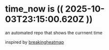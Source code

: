 # time_now is (( 2025-10-03T23:15:00.620Z ))

an automated repo that shows the currnent time

inspired by [breakingheatmap](https://github.com/breakingheatmap/breakingheatmap)
